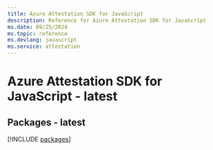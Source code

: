 ```yaml
---
title: Azure Attestation SDK for JavaScript
description: Reference for Azure Attestation SDK for JavaScript
ms.date: 09/25/2024
ms.topic: reference
ms.devlang: javascript
ms.service: attestation
---
```

# Azure Attestation SDK for JavaScript - latest
## Packages - latest
[!INCLUDE [packages](attestation-index.md)]